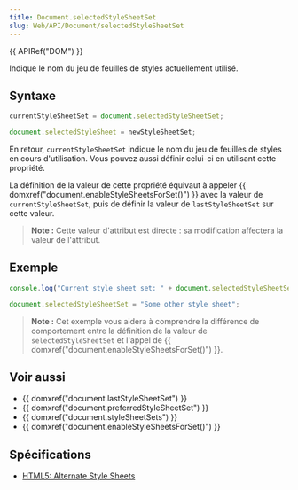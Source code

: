 ```yaml
---
title: Document.selectedStyleSheetSet
slug: Web/API/Document/selectedStyleSheetSet
---
```


{{ APIRef("DOM") }}

Indique le nom du jeu de feuilles de styles actuellement utilisé.

## Syntaxe

```js
currentStyleSheetSet = document.selectedStyleSheetSet;

document.selectedStyleSheet = newStyleSheetSet;
```

En retour, `currentStyleSheetSet` indique le nom du jeu de feuilles de styles en cours d'utilisation. Vous pouvez aussi définir celui-ci en utilisant cette propriété.

La définition de la valeur de cette propriété équivaut à appeler {{ domxref("document.enableStyleSheetsForSet()") }} avec la valeur de `currentStyleSheetSet`, puis de définir la valeur de `lastStyleSheetSet` sur cette valeur.

> **Note :** Cette valeur d'attribut est directe : sa modification affectera la valeur de l'attribut.

## Exemple

```js
console.log("Current style sheet set: " + document.selectedStyleSheetSet);

document.selectedStyleSheetSet = "Some other style sheet";
```

> **Note :** Cet exemple vous aidera à comprendre la différence de comportement entre la définition de la valeur de `selectedStyleSheetSet` et l'appel de {{ domxref("document.enableStyleSheetsForSet()") }}.

## Voir aussi

- {{ domxref("document.lastStyleSheetSet") }}
- {{ domxref("document.preferredStyleSheetSet") }}
- {{ domxref("document.styleSheetSets") }}
- {{ domxref("document.enableStyleSheetsForSet()") }}

## Spécifications

- [HTML5: Alternate Style Sheets](http://www.whatwg.org/specs/web-apps/current-work/#alternate-style-sheets)
